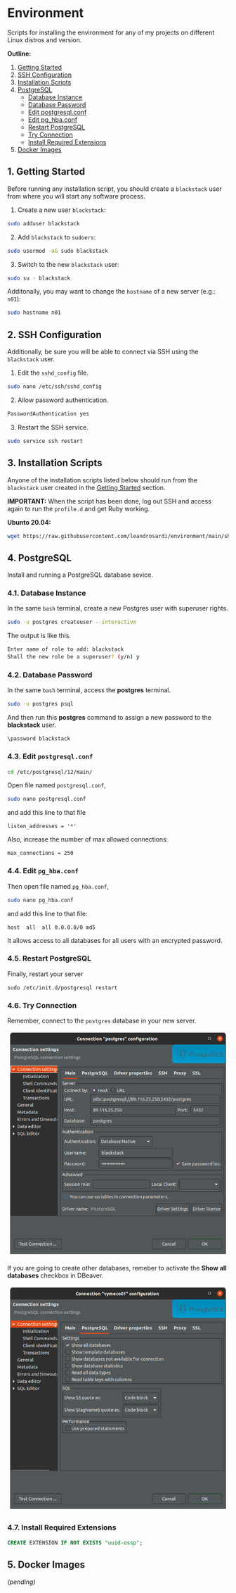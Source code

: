 # Environment

Scripts for installing the environment for any of my projects on different Linux distros and version.

**Outline:**

1. [Getting Started](#1-getting-started)
2. [SSH Configuration](#2-ssh-configuration)
3. [Installation Scripts](#3-installation-scripts)
4. [PostgreSQL](#4-postgresql) 
    - [Database Instance](#41-database-instance)
    - [Database Password](#42-database-password)
    - [Edit postgresql.conf](#43-edit-postgresqlconf)
    - [Edit pg_hba.conf](#44-edit-pg_hbaconf)
    - [Restart PostgreSQL](#45-restart-postgresql)
    - [Try Connection](#46-try-connection)
    - [Install Required Extensions](#47-install-required-extensions)
5. [Docker Images](#5-docker-images)

## 1. Getting Started

Before running any installation script, you should create a `blackstack` user from where you will start any software process.

1. Create a new user `blackstack`:

```bash
sudo adduser blackstack
```

2. Add `blackstack` to `sudoers`:

```bash
sudo usermod -aG sudo blackstack
```

3. Switch to the new `blackstack` user:

```bash
sudo su - blackstack
```

Additonally, you may want to change the `hostname` of a new server (e.g.: `n01`):

```bash
sudo hostname n01
```

## 2. SSH Configuration

Additionally, be sure you will be able to connect via SSH using the `blackstack` user.

1. Edit the `sshd_config` file.

```bash
sudo nano /etc/ssh/sshd_config
```

2. Allow password authentication.

```bash
PasswordAuthentication yes
``` 

3. Restart the SSH service.

```bash
sudo service ssh restart
```

## 3. Installation Scripts

Anyone of the installation scripts listed below should run from the `blackstack` user created in the [Getting Started](#getting-started) section.

**IMPORTANT:** When the script has been done, log out SSH and access again to run the `profile.d` and get Ruby working.

**Ubunto 20.04:**

```bash
wget https://raw.githubusercontent.com/leandrosardi/environment/main/sh/install.ubuntu.20_04.sh -O - | bash
```

## 4. PostgreSQL

Install and running a PostgreSQL database sevice.

### 4.1. Database Instance

In the same `bash` terminal, create a new Postgres user with superuser rights.

```bash
sudo -u postgres createuser --interactive
```

The output is like this.

```bash
Enter name of role to add: blackstack
Shall the new role be a superuser? (y/n) y
```

### 4.2. Database Password

In the same `bash` terminal, access the **postgres** terminal.

```bash
sudo -u postgres psql
```

And then run this **postgres** command to assign a new password to the **blackstack** user.

```psql
\password blackstack
```

### 4.3. Edit `postgresql.conf`

```bash
cd /etc/postgresql/12/main/
```

Open file named `postgresql.conf`,

```bash
sudo nano postgresql.conf
```

and add this line to that file

```
listen_addresses = '*'
```

Also, increase the number of max allowed connections:

```
max_connections = 250
```

### 4.4. Edit `pg_hba.conf`

Then open file named `pg_hba.conf`,

```bash
sudo nano pg_hba.conf
```

and add this line to that file:

```
host  all  all 0.0.0.0/0 md5
```

It allows access to all databases for all users with an encrypted password.

### 4.5. Restart PostgreSQL

Finally, restart your server

```
sudo /etc/init.d/postgresql restart
```

### 4.6. Try Connection

Remember, connect to the `postgres` database in your new server.

![DBeaver Connection](./images/dbeaver01.png)

If you are going to create other databases, remeber to activate the **Show all databases** checkbox in DBeaver.

![DBeaver Connection](./images/dbeaver02.png)

### 4.7. Install Required Extensions

```sql
CREATE EXTENSION IF NOT EXISTS "uuid-ossp";
```


## 5. Docker Images

_(pending)_
